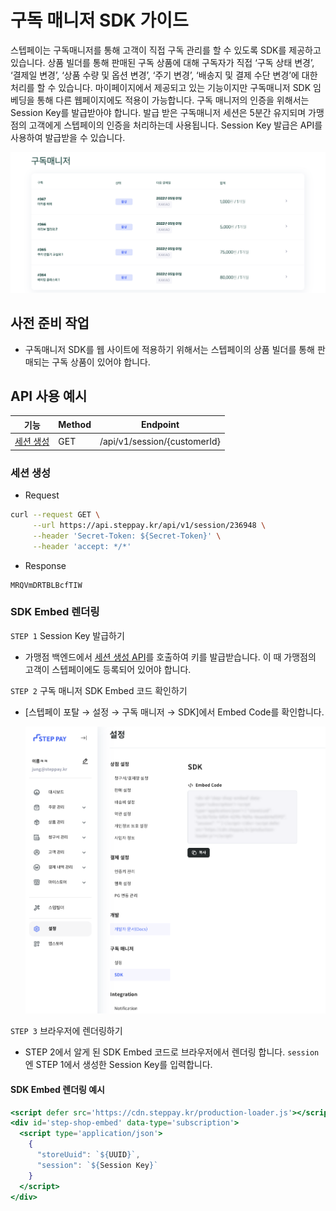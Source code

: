 # 구독 매니저 SDK 가이드

스텝페이는 구독매니저를 통해 고객이 직접 구독 관리를 할 수 있도록 SDK를 제공하고 있습니다. 
상품 빌더를 통해 판매된 구독 상품에 대해 구독자가 직접 ‘구독 상태 변경’, ‘결제일 변경’, ‘상품 수량 및 옵션 변경’, ‘주기 변경’, ‘배송지 및 결제 수단 변경’에 대한 처리를 할 수 있습니다. 
마이페이지에서 제공되고 있는 기능이지만 구독매니저 SDK 임베딩을 통해 다른 웹페이지에도 적용이 가능합니다.
구독 매니저의 인증을 위해서는 Session Key를 발급받아야 합니다. 발급 받은 구독매니저 세션은 5분간 유지되며 가맹점의 고객에게 스텝페이의 인증을 처리하는데 사용됩니다. 
Session Key 발급은 API를 사용하여 발급받을 수 있습니다.

![subscription_sdk_list.png](../images/09_SDKs/subscription_sdk_list.png)

## 사전 준비 작업

- 구독매니저 SDK를 웹 사이트에 적용하기 위해서는 스텝페이의 상품 빌더를 통해 판매되는 구독 상품이 있어야 합니다.
    

## API 사용 예시

| 기능                                                     | Method | Endpoint                     |
|--------------------------------------------------------|--------|------------------------------|
| [세션 생성](https://docs.steppay.kr/reference/getsession)  | GET    | /api/v1/session/{customerId} |

### 세션 생성

- Request
    
```bash
curl --request GET \
     --url https://api.steppay.kr/api/v1/session/236948 \
     --header 'Secret-Token: ${Secret-Token}' \
     --header 'accept: */*'
```

- Response

```text
MRQVmDRTBLBcfTIW
```

### SDK Embed 렌더링

`STEP 1` Session Key 발급하기
- 가맹점 백엔드에서 [세션 생성 API](https://docs.steppay.kr/reference/getsession)를 호출하여 키를 발급받습니다. 이 때 가맹점의 고객이 스텝페이에도 등록되어 있어야 합니다.

`STEP 2` 구독 매니저 SDK Embed 코드 확인하기
- [스텝페이 포탈 → 설정 → 구독 매니저 → SDK]에서 Embed Code를 확인합니다. 

  ![구독매니저 SDK 적용 예시 이미지](../images/09_SDKs/setting_sdk.png)

`STEP 3` 브라우저에 렌더링하기
- STEP 2에서 알게 된 SDK Embed 코드로 브라우저에서 렌더링 합니다. `session`엔 STEP 1에서 생성한 Session Key를 입력합니다.

#### SDK Embed 렌더링 예시
    
```jsx
<script defer src='https://cdn.steppay.kr/production-loader.js'></script>
<div id='step-shop-embed' data-type='subscription'>
  <script type='application/json'>
    {
      "storeUuid": `${UUID}`,
      "session": `${Session Key}`
    }
  </script>
</div>
```